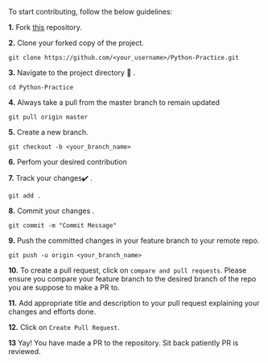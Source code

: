 To start contributing, follow the below guidelines: 

**1.**  Fork [this](https://github.com/sattwik21/Python-Practice/) repository.

**2.**  Clone your forked copy of the project.

```
git clone https://github.com/<your_username>/Python-Practice.git
```

**3.** Navigate to the project directory :file_folder: .

```
cd Python-Practice
```

**4.** Always take a pull from the master branch to remain updated

```
git pull origin master
```

**5.** Create a new branch.

```
git checkout -b <your_branch_name>
```

**6.** Perfom your desired contribution

**7.** Track your changes:heavy_check_mark: .

```
git add . 
```

**8.** Commit your changes .

```
git commit -m "Commit Message"
```

**9.** Push the committed changes in your feature branch to your remote repo.

```
git push -u origin <your_branch_name>
```

**10.** To create a pull request, click on `compare and pull requests`. Please ensure you compare your feature branch to the desired branch of the repo you are suppose to make a PR to.


**11.** Add appropriate title and description to your pull request explaining your changes and efforts done.


**12.** Click on `Create Pull Request`.


**13** Yay! You have made a PR to the repository. Sit back patiently PR is reviewed.

